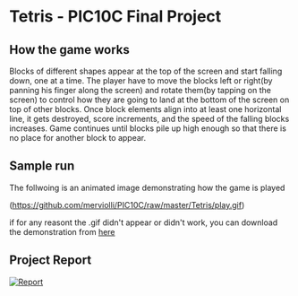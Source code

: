 # Tetris - PIC10C Final Project

## How the game works

Blocks of different shapes appear at the top of the screen and start falling down, 
one at a time. The player have to move the blocks left or right(by panning his finger
along the screen) and rotate them(by tapping on the screen) to control how they are going
to land at the bottom of the screen on top of other blocks. Once block elements align into
at least one horizontal line, it gets destroyed, score increments, and the speed of the 
falling blocks increases. Game continues until blocks pile up high enough so that there 
is no place for another block to appear.

## Sample run
The follwoing is an animated image demonstrating how the game is played 

(https://github.com/merviolli/PIC10C/raw/master/Tetris/play.gif)

if for any reasont the .gif didn't appear or didn't work, you can download the demonstration from [here](https://github.com/merviolli/PIC10C/raw/master/Tetris/play.mov)


## Project Report
[![Report](https://raw.githubusercontent.com/merviolli/PIC10C/master/Tetris/report.svg)](https://github.com/merviolli/PIC10C/raw/master/Tetris/reportPIC.pdf)

